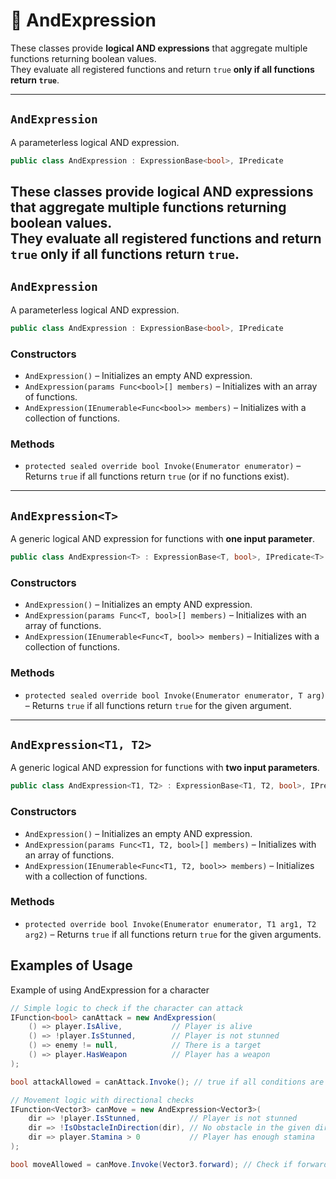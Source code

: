 # 🧩 AndExpression

These classes provide **logical AND expressions** that aggregate multiple functions returning boolean values.  
They evaluate all registered functions and return `true` **only if all functions return `true`**.

---

## `AndExpression`

A parameterless logical AND expression.

```csharp
public class AndExpression : ExpressionBase<bool>, IPredicate
```

These classes provide **logical AND expressions** that aggregate multiple functions returning boolean values.  
They evaluate all registered functions and return `true` **only if all functions return `true`**.
---

## `AndExpression`

A parameterless logical AND expression.

```csharp
public class AndExpression : ExpressionBase<bool>, IPredicate
```

### Constructors
- `AndExpression()` – Initializes an empty AND expression.
- `AndExpression(params Func<bool>[] members)` – Initializes with an array of functions.
- `AndExpression(IEnumerable<Func<bool>> members)` – Initializes with a collection of functions.
### Methods
- `protected sealed override bool Invoke(Enumerator enumerator)` – Returns `true` if all functions return `true` (or if no functions exist).
---
## `AndExpression<T>`
A generic logical AND expression for functions with **one input parameter**.
```csharp
public class AndExpression<T> : ExpressionBase<T, bool>, IPredicate<T>
```
### Constructors
- `AndExpression()` – Initializes an empty AND expression.
- `AndExpression(params Func<T, bool>[] members)` – Initializes with an array of functions.
- `AndExpression(IEnumerable<Func<T, bool>> members)` – Initializes with a collection of functions.

### Methods
- `protected sealed override bool Invoke(Enumerator enumerator, T arg)` – Returns `true` if all functions return `true` for the given argument.
---
## `AndExpression<T1, T2>`
A generic logical AND expression for functions with **two input parameters**.
```csharp
public class AndExpression<T1, T2> : ExpressionBase<T1, T2, bool>, IPredicate<T1, T2>
```
### Constructors
- `AndExpression()` – Initializes an empty AND expression.
- `AndExpression(params Func<T1, T2, bool>[] members)` – Initializes with an array of functions.
- `AndExpression(IEnumerable<Func<T1, T2, bool>> members)` – Initializes with a collection of functions.
### Methods
- `protected override bool Invoke(Enumerator enumerator, T1 arg1, T2 arg2)` – Returns `true` if all functions return `true` for the given arguments.

## Examples of Usage
Example of using AndExpression for a character
```csharp
// Simple logic to check if the character can attack
IFunction<bool> canAttack = new AndExpression(
    () => player.IsAlive,           // Player is alive
    () => !player.IsStunned,        // Player is not stunned
    () => enemy != null,            // There is a target
    () => player.HasWeapon          // Player has a weapon
);

bool attackAllowed = canAttack.Invoke(); // true if all conditions are met
```
```csharp
// Movement logic with directional checks
IFunction<Vector3> canMove = new AndExpression<Vector3>(
    dir => !player.IsStunned,           // Player is not stunned
    dir => !IsObstacleInDirection(dir), // No obstacle in the given direction
    dir => player.Stamina > 0           // Player has enough stamina
);

bool moveAllowed = canMove.Invoke(Vector3.forward); // Check if forward movement is allowed
```